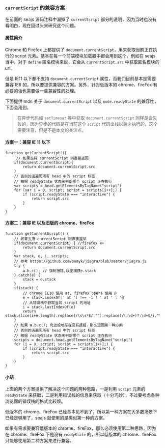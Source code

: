 ### `currentScript` 的兼容方案

在前面的 seajs 源码注释中漏掉了 `currentScript` 部分的说明，因为当时也没有看明白，现在回过头来研究这个问题。

#### 属性简介

Chrome 和 Firefox 上都提供了 `document.currentScript`，用来获取当前正在执行的 script 元素。基本在每一个前端模块加载器中都会用到这个，例如在 seajs 当中，对于 `define` 匿名模块来说，它会从 `currentScript.src` 中获取匿名模块的 uri。

但是 IE11 以下都不支持 `document.currentScript` 属性，而我们目前基本是需要兼容 IE8 的，所以要提供兼容的方案。另外，针对低版本的 chrome、fireFox 有必要的话也需要做一些兼容性的处理。

下面提供 mdn 关于 `document.currentScript` 以及 `node.readyState` 的兼容性，下面会用到。

> 在异步代码如 `setTimeout` 等中获取 `document.currentScript` 同样是会失败的，因为异步的代码是在当前这个 `script` 代码出栈以后才执行的，这个需要注意，但是不是本文的关注点。

#### 方案一：兼容 IE 11 以下

```
function getCurrentScript(){
	 // 如果支持 currentScript 则直接返回
    if(document.currentScript){
        return document.currentScript.src
    }
    // 否则的话遍历所有 head 中的 script 标签
    // 根据 readyState 状态来判断哪个 script 正在执行
    var scripts = head.getElementsByTagName("script")
    for (var i = 0, script; script = scripts[i++];) {
        if (script.readyState === "interactive") {
            return script.src
        }
    }
}
```

#### 方案二：兼容 IE 以及旧版的 chrome、fireFox

```
function getCurrentScript() {
  	// 如果支持 currentScript 则直接返回
   	if(document.currentScript) { //firefox 4+
      	return document.currentScript.src
  	}
  	var stack, e, i, scripts;
  	// 参考 https://github.com/samyk/jiagra/blob/master/jiagra.js
  	try {
      	a.b.c(); // 强制报错,以便捕获e.stack
  	} catch(e) {
      	stack = e.stack
  	}
  	if(stack) {
      	// chrome IE10 使用 at, firefox opera 使用 @
      	e = stack.indexOf(' at ') !== -1 ? ' at ' : '@'
      	// 从错误栈中获取当前 script 的地址
      	i = stack.lastIndexOf(e)
      	return stack.slice(i+e.length).replace(/\s\s*$/,"").replace(/(:\d+)?:\d+$/i,"")
  	}
  	// 如果 a.b.c(); 奇迹般地存在没有报错，那么退回第一种方案
  	// 否则的话遍历所有 head 中的 script 标签
    // 根据 readyState 状态来判断哪个 script 正在执行
  	scripts = document.head.getElementsByTagName("script")
  	for (i = 0, script; script = scripts[i++];) {
        if (script.readyState === "interactive") {
            return script.src
        }
    }
}
```

#### 小结

上面的两个方案提供了解决这个问题的两种思路，一是利用 `script` 元素的 `readyState` 来获取，二是利用错误栈的信息来获取（十分巧妙），不过要考虑各种浏览器的错误栈的格式比较烦。

低版本的 chrome、fireFox 已经基本见不到了，所以第一种方案在大多数场景下已经足够用了，seajs 就使用的是类似第一种的方案。

如果有需求要兼容低版本的 chrome、fireFox，那么必须使用第二种思路，因为在 chrome、fireFox 下是没有 `readyState` 的，所以低版本的 chrome、fireFox 只能够使用第二种方案来进行兼容。
